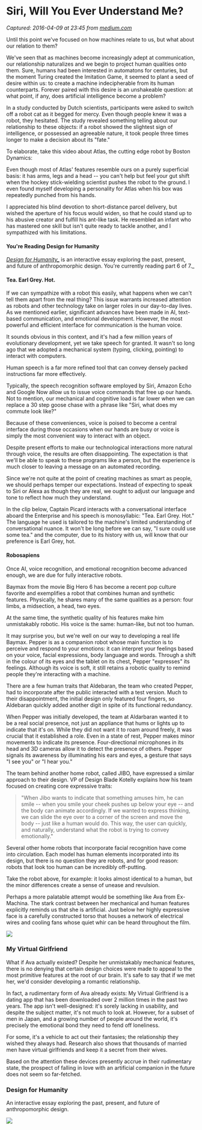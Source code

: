 # Siri, Will You Ever Understand Me?

_Captured: 2016-04-09 at 23:45 from [medium.com](https://medium.com/@danieleckler/e5747ab73b08#.spye8hglw)_

Until this point we've focused on how machines relate to us, but what about our relation to them?

We've seen that as machines become increasingly adept at communication, our relationship naturalizes and we begin to project human qualities onto them. Sure, humans had been interested in automatons for centuries, but the moment Turing created the Imitation Game, it seemed to plant a seed of desire within us: to create a machine indecipherable from its human counterparts. Forever paired with this desire is an unshakeable question: at what point, if any, does artificial intelligence become a problem?

In a study conducted by Dutch scientists, participants were asked to switch off a robot cat as it begged for mercy. Even though people knew it was a robot, they hesitated. The study revealed something telling about our relationship to these objects: if a robot showed the slightest sign of intelligence, or possessed an agreeable nature, it took people three times longer to make a decision about its "fate."

To elaborate, take this video about Atlas, the cutting edge robot by Boston Dynamics:

Even though most of Atlas' features resemble ours on a purely superficial basis: it has arms, legs and a head -- you can't help but feel your gut shift when the hockey stick-wielding scientist pushes the robot to the ground. I even found myself developing a personality for Atlas when his box was repeatedly punched from his hands.

I appreciated his blind devotion to short-distance parcel delivery, but wished the aperture of his focus would widen, so that he could stand up to his abusive creator and fulfill his ant-like task. He resembled an infant who has mastered one skill but isn't quite ready to tackle another, and I sympathized with his limitations.

#### You're Reading Design for Humanity

_[Design for Humanity_](https://medium.com/r/?url=http%3A%2F%2Fdesignforhumanity.danieleckler.com)_ is an interactive essay exploring the past, present, and future of anthropomorphic design. You're currently reading part 6 of 7._

#### Tea. Earl Grey. Hot.

If we can sympathize with a robot this easily, what happens when we can't tell them apart from the real thing? This issue warrants increased attention as robots and other technology take on larger roles in our day-to-day lives. As we mentioned earlier, significant advances have been made in AI, text-based communication, and emotional development. However, the most powerful and efficient interface for communication is the human voice.

It sounds obvious in this context, and it's had a few million years of evolutionary development, yet we take speech for granted. It wasn't so long ago that we adopted a mechanical system (typing, clicking, pointing) to interact with computers.

Human speech is a far more refined tool that can convey densely packed instructions far more effectively.

Typically, the speech recognition software employed by Siri, Amazon Echo and Google Now allow us to issue voice commands that free up our hands. Not to mention, our mechanical and cognitive load is far lower when we can replace a 30 step goose chase with a phrase like "Siri, what does my commute look like?"

Because of these conveniences, voice is poised to become a central interface during those occasions when our hands are busy or voice is simply the most convenient way to interact with an object.

Despite present efforts to make our technological interactions more natural through voice, the results are often disappointing. The expectation is that we'll be able to speak to these programs like a person, but the experience is much closer to leaving a message on an automated recording.

Since we're not quite at the point of creating machines as smart as people, we should perhaps temper our expectations. Instead of expecting to speak to Siri or Alexa as though they are real, we ought to adjust our language and tone to reflect how much they understand.

In the clip below, Captain Picard interacts with a conversational interface aboard the Enterprise and his speech is monosyllabic: "Tea. Earl Grey. Hot." The language he used is tailored to the machine's limited understanding of conversational nuance. It won't be long before we can say, "I sure could use some tea." and the computer, due to its history with us, will know that our preference is Earl Grey, hot.

#### Robosapiens

Once AI, voice recognition, and emotional recognition become advanced enough, we are due for fully interactive robots.

Baymax from the movie Big Hero 6 has become a recent pop culture favorite and exemplifies a robot that combines human and synthetic features. Physically, he shares many of the same qualities as a person: four limbs, a midsection, a head, two eyes.

At the same time, the synthetic quality of his features make him unmistakably robotic. His voice is the same: human-like, but not too human.

It may surprise you, but we're well on our way to developing a real life Baymax. Pepper is as a companion robot whose main function is to perceive and respond to your emotions: it can interpret your feelings based on your voice, facial expressions, body language and words. Through a shift in the colour of its eyes and the tablet on its chest, Pepper "expresses" its feelings. Although its voice is soft, it still retains a robotic quality to remind people they're interacting with a machine.

There are a few human traits that Aldebaran, the team who created Pepper, had to incorporate after the public interacted with a test version. Much to their disappointment, the initial design only featured four fingers, so Aldebaran quickly added another digit in spite of its functional redundancy.

When Pepper was initially developed, the team at Aldarbaran wanted it to be a real social presence, not just an appliance that hums or lights up to indicate that it's on. While they did not want it to roam around freely, it was crucial that it established a role. Even in a state of rest, Pepper makes minor movements to indicate its presence. Four-directional microphones in its head and 3D cameras allow it to detect the presence of others. Pepper signals its awareness by illuminating his ears and eyes, a gesture that says "I see you" or "I hear you."

The team behind another home robot, called JIBO, have expressed a similar approach to their design. VP of Design Blade Kotelly explains how his team focused on creating core expressive traits:

> "When Jibo wants to indicate that something amuses him, he can smile -- when you smile your cheek pushes up below your eye -- and the body can animate accordingly. If we wanted to express thinking, we can slide the eye over to a corner of the screen and move the body -- just like a human would do. This way, the user can quickly, and naturally, understand what the robot is trying to convey emotionally."

Several other home robots that incorporate facial recognition have come into circulation. Each model has human elements incorporated into its design, but there is no question they are robots, and for good reason: robots that look too human can be incredibly off-putting.

Take the robot above, for example: it looks almost identical to a human, but the minor differences create a sense of unease and revulsion.

Perhaps a more palatable attempt would be something like Ava from Ex-Machina. The stark contrast between her mechanical and human features explicitly reminds us that she is artificial. Just below her highly expressive face is a carefully constructed torso that houses a network of electrical wires and cooling fans whose quiet whir can be heard throughout the film.

![](https://cdn-images-1.medium.com/max/800/1*Q73vESBu7WrhYM6iy4L5Qw.jpeg)

### My Virtual Girlfriend

What if Ava actually existed? Despite her unmistakably mechanical features, there is no denying that certain design choices were made to appeal to the most primitive features at the root of our brain. It's safe to say that if we met her, we'd consider developing a romantic relationship.

In fact, a rudimentary form of Ava already exists: My Virtual Girlfriend is a dating app that has been downloaded over 2 million times in the past two years. The app isn't well-designed: it's sorely lacking in usability, and despite the subject matter, it's not much to look at. However, for a subset of men in Japan, and a growing number of people around the world, it's precisely the emotional bond they need to fend off loneliness.

For some, it's a vehicle to act out their fantasies; the relationship they wished they always had. Research also shows that thousands of married men have virtual girlfriends and keep it a secret from their wives.

Based on the attention these devices presently accrue in their rudimentary state, the prospect of falling in love with an artificial companion in the future does not seem so far-fetched.

### Design for Humanity

An interactive essay exploring the past, present, and future of anthropomorphic design.

![](https://cdn-images-1.medium.com/max/600/1*KFIYNNc6Uz0CnojkmISIiw.png)

